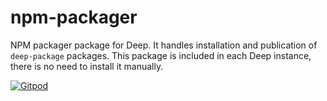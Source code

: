 # npm-packager

NPM packager package for Deep. It handles installation and publication of `deep-package` packages. This package is included in each Deep instance, there is no need to install it manually.

[![Gitpod](https://img.shields.io/badge/Gitpod-ready--to--code-blue?logo=gitpod)](https://gitpod.io/#https://github.com/deep-foundation/npm-packager)
